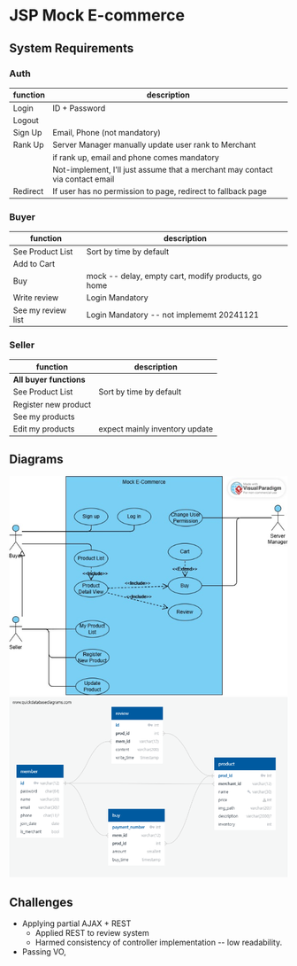 # JSP Mock E-commerce

## System Requirements

### Auth

| function | description |
| --- | --- |
| Login | ID + Password |
| Logout | |
| Sign Up | Email, Phone (not mandatory) |
| Rank Up | Server Manager manually update user rank to Merchant |
| | if rank up, email and phone comes mandatory |
| | Not-implement, I'll just assume that a merchant may contact via contact email |
| Redirect | If user has no permission to page, redirect to fallback page |

### Buyer

| function | description |
| --- | --- |
| See Product List | Sort by time by default |
| Add to Cart | |
| Buy | mock -- delay, empty cart, modify products, go home |
| Write review | Login Mandatory |
| See my review list | Login Mandatory -- not implememt 20241121 |

### Seller

| function | description |
| --- | --- |
| **All buyer functions** | |
| See Product List | Sort by time by default |
| Register new product | |  
| See my products |  |
| Edit my products | expect mainly inventory update |

## Diagrams

![Usecase Diagram](/requirement/usecase.jpg)
![Entity Diagram](/requirement/entity.png)

## Challenges
* Applying partial AJAX + REST
  * Applied REST to review system
  * Harmed consistency of controller implementation -- low readability.
* Passing VO, 